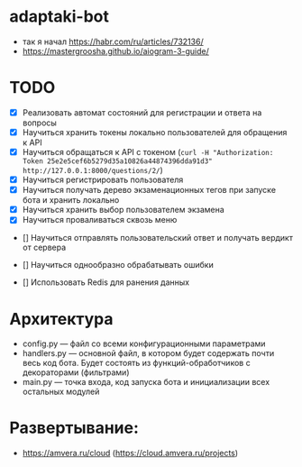 # adaptaki-bot

-   так я начал https://habr.com/ru/articles/732136/
-   https://mastergroosha.github.io/aiogram-3-guide/

# TODO

-   [x] Реализовать автомат состояний для регистрации и ответа на вопросы
-   [x] Научиться хранить токены локально пользователей для обращения к API
-   [x] Научиться обращаться к API c токеном (`curl -H "Authorization: Token 25e2e5cef6b5279d35a10826a44874396dda91d3" http://127.0.0.1:8000/questions/2/`)
-   [x] Научиться регистрировать пользователя
-   [x] Научиться получать дерево экзаменационных тегов при запуске бота и хранить локально
-   [x] Научиться хранить выбор пользователем экзамена
-   [x] Научиться проваливаться сквозь меню

-   [] Научиться отправлять пользовательский ответ и получать вердикт от сервера

-   [] Научиться однообразно обрабатывать ошибки
-   [] Использовать Redis для ранения данных

# Архитектура

-   config.py — файл со всеми конфигурационными параметрами
-   handlers.py — основной файл, в котором будет содержать почти весь код бота. Будет состоять из функций-обработчиков с декораторами (фильтрами)
-   main.py — точка входа, код запуска бота и инициализации всех остальных модулей

# Развертывание:

-   https://amvera.ru/cloud (https://cloud.amvera.ru/projects)
